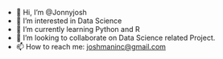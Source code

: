 - 👋 Hi, I’m @Jonnyjosh
- 👀 I’m interested in Data Science 
- 🌱 I’m currently learning Python and R
- 💞️ I’m looking to collaborate on Data Science related Project.
- 📫 How to reach me: joshmaninc@gmail.com

<!---
Jonnyjosh/Jonnyjosh is a ✨ special ✨ repository because its `README.md` (this file) appears on your GitHub profile.
You can click the Preview link to take a look at your changes.
--->
